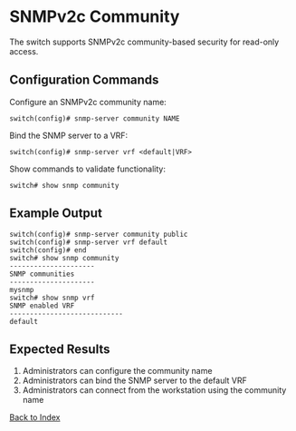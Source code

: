 # SNMPv2c Community

The switch supports SNMPv2c community-based security for read-only access.

## Configuration Commands

Configure an SNMPv2c community name:

```text
switch(config)# snmp-server community NAME
```

Bind the SNMP server to a VRF:

```text
switch(config)# snmp-server vrf <default|VRF>
```

Show commands to validate functionality:

```text
switch# show snmp community
```

## Example Output

```text
switch(config)# snmp-server community public
switch(config)# snmp-server vrf default
switch(config)# end
switch# show snmp community
---------------------
SNMP communities
---------------------
mysnmp
switch# show snmp vrf
SNMP enabled VRF
----------------------------
default
```

## Expected Results

1. Administrators can configure the community name
2. Administrators can bind the SNMP server to the default VRF
3. Administrators can connect from the workstation using the community name


[Back to Index](../index.md)